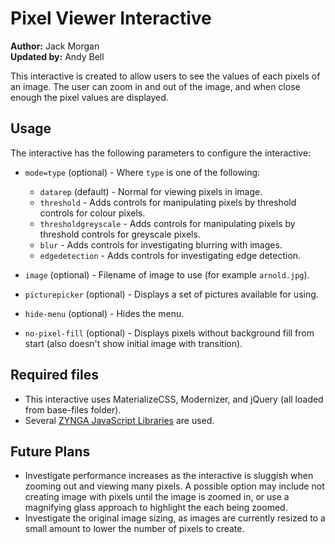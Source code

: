 # Pixel Viewer Interactive

**Author:** Jack Morgan  
**Updated by:** Andy Bell

This interactive is created to allow users to see the values of each pixels of an image.
The user can zoom in and out of the image, and when close enough the pixel values are displayed.

## Usage

The interactive has the following parameters to configure the interactive:

- `mode=type` (optional) - Where `type` is one of the following:

  - `datarep` (default) - Normal for viewing pixels in image.
  - `threshold` - Adds controls for manipulating pixels by threshold controls for colour pixels.
  - `thresholdgreyscale` - Adds controls for manipulating pixels by threshold controls for greyscale pixels.
  - `blur` - Adds controls for investigating blurring with images.
  - `edgedetection` - Adds controls for investigating edge detection.

- `image` (optional) - Filename of image to use (for example `arnold.jpg`).
- `picturepicker` (optional) - Displays a set of pictures available for using.
- `hide-menu` (optional) - Hides the menu.
- `no-pixel-fill` (optional) - Displays pixels without background fill from start (also doesn't show initial image with transition).

## Required files

- This interactive uses MaterializeCSS, Modernizer, and jQuery (all loaded from base-files folder).
- Several [ZYNGA JavaScript Libraries](zynga.github.io/scroller/) are used.

## Future Plans

- Investigate performance increases as the interactive is sluggish when zooming out and viewing many pixels. A possible option may include not creating image with pixels until the image is zoomed in, or use a magnifying glass approach to highlight the each being zoomed.
- Investigate the original image sizing, as images are currently resized to a small amount to lower the number of pixels to create.
